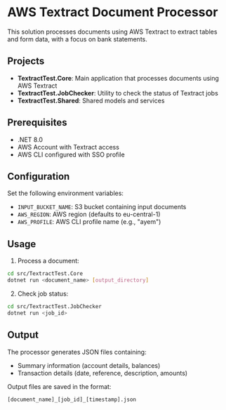 # AWS Textract Document Processor

This solution processes documents using AWS Textract to extract tables and form data, with a focus on bank statements.

## Projects

- **TextractTest.Core**: Main application that processes documents using AWS Textract
- **TextractTest.JobChecker**: Utility to check the status of Textract jobs
- **TextractTest.Shared**: Shared models and services

## Prerequisites

- .NET 8.0
- AWS Account with Textract access
- AWS CLI configured with SSO profile

## Configuration

Set the following environment variables:
- `INPUT_BUCKET_NAME`: S3 bucket containing input documents
- `AWS_REGION`: AWS region (defaults to eu-central-1)
- `AWS_PROFILE`: AWS CLI profile name (e.g., "ayem")

## Usage

1. Process a document:
```bash
cd src/TextractTest.Core
dotnet run <document_name> [output_directory]
```

2. Check job status:
```bash
cd src/TextractTest.JobChecker
dotnet run <job_id>
```

## Output

The processor generates JSON files containing:
- Summary information (account details, balances)
- Transaction details (date, reference, description, amounts)

Output files are saved in the format:
```
[document_name]_[job_id]_[timestamp].json
``` 